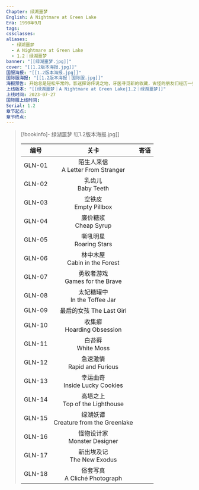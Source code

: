 ```yaml
---
Chapter: 绿湖噩梦
English: A Nightmare at Green Lake
Era: 1990年9月
tags: 
cssclasses: 
aliases:
  - 绿湖噩梦
  - A Nightmare at Green Lake
  - 1.2｜绿湖噩梦
banner: "[[绿湖噩梦.jpg]]"
cover: "[[1.2版本海报.jpg]]"
国服海报: "[[1.2版本海报.jpg]]"
国际服海报: "[[1.2版本海报｜国际服.jpg]]"
海报预告: 开始总是轻松平常的。影迷探访传说之地，牙医寻觅新的收藏，古怪的朋友们经历一些坎坷，但最终所愿皆能得偿。故事本该如此，只是……结局难料。不要踏入森林，不要惊动森林，不要离开森林。
上线版本: "[[绿湖噩梦｜A Nightmare at Green Lake|1.2｜绿湖噩梦]]"
上线时间: 2023-07-27
国际服上线时间: 
Serial: 1.2
章节起点: 
章节终点:
---
```

> [!bookinfo]- 绿湖噩梦
> ![[1.2版本海报.jpg]]
> 
> |  编号  |                   关卡                   | 寄语 |
> | :----: | :--------------------------------------: | :--: |
> | GLN-01 |  陌生人来信<br/>A Letter From Stranger   |      |
> | GLN-02 |          乳齿儿<br/>Baby Teeth           |      |
> | GLN-03 |         空铁皮<br/>Empty Pillbox         |      |
> | GLN-04 |         廉价糖浆<br/>Cheap Syrup         |      |
> | GLN-05 |        嘶吼明星<br/>Roaring Stars        |      |
> | GLN-06 |     林中木屋<br/>Cabin in the Forest     |      |
> | GLN-07 |    勇敢者游戏<br/>Games for the Brave    |      |
> | GLN-08 |     太妃糖罐中<br/>In the Toffee Jar     |      |
> | GLN-09 |         最后的女孩 The Last Girl         |      |
> | GLN-10 |      收集癖<br/>Hoarding Obsession       |      |
> | GLN-11 |          白苔藓<br/>White Moss           |      |
> | GLN-12 |      急速激情<br/>Rapid and Furious      |      |
> | GLN-13 |    幸运曲奇<br/>Inside Lucky Cookies     |      |
> | GLN-14 |    高塔之上<br/>Top of the Lighthouse    |      |
> | GLN-15 | 绿湖妖谭<br/>Creature from the Greenlake |      |
> | GLN-16 |     怪物设计家<br/>Monster Designer      |      |
> | GLN-17 |      新出埃及记<br/>The New Exodus       |      |
> | GLN-18 |     俗套写真<br/>A Cliché Photograph     |      |

